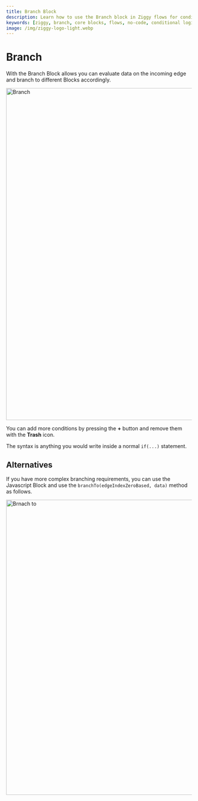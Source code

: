 ```yaml
---
title: Branch Block
description: Learn how to use the Branch block in Ziggy flows for conditional logic and decision making. Complete guide with examples and configuration options.
keywords: [ziggy, branch, core blocks, flows, no-code, conditional logic, decision making]
image: /img/ziggy-logo-light.webp
---
```


# Branch

With the Branch Block allows you can evaluate data on the incoming edge and branch to different Blocks accordingly.

<img src="/img/flows/blocks/core/block-branch.png" alt="Branch" width="900" />

You can add more conditions by pressing the **+** button and remove them with the **Trash** icon.

The syntax is anything you would write inside a normal ```if(...)``` statement.

## Alternatives
If you have more complex branching requirements, you can use the Javascript Block and use the ```branchTo(edgeIndexZeroBased, data)``` method as follows.

<img src="/img/flows/blocks/core/javscript/js-branch-to.png" alt="Brnach to" width="800" />

